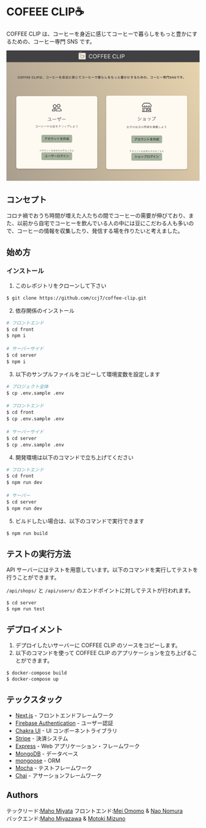 # COFEEE CLIP☕️

COFFEE CLIP は、コーヒーを身近に感じてコーヒーで暮らしをもっと豊かにするための、コーヒー専門 SNS です。

![top.png](imgs-for-readme/top.png)

## コンセプト

コロナ禍でおうち時間が増えた人たちの間でコーヒーの需要が伸びており、また、以前から自宅でコーヒーを飲んでいる人の中には豆にこだわる人も多いので、コーヒーの情報を収集したり、発信する場を作りたいと考えました。

## 始め方

### インストール

1. このレポジトリをクローンして下さい

```sh
$ git clone https://github.com/ccj7/coffee-clip.git
```

2. 依存関係のインストール

```sh
# フロントエンド
$ cd front
$ npm i

# サーバーサイド
$ cd server
$ npm i
```

3. 以下のサンプルファイルをコピーして環境変数を設定します

```sh
# プロジェクト全体
$ cp .env.sample .env

# フロントエンド
$ cd front
$ cp .env.sample .env

# サーバーサイド
$ cd server
$ cp .env.sample .env
```

4. 開発環境は以下のコマンドで立ち上げてください

```bash
# フロントエンド
$ cd front
$ npm run dev

# サーバー
$ cd server
$ npm run dev
```

5. ビルドしたい場合は、以下のコマンドで実行できます

```bash
$ npm run build
```

## テストの実行方法

API サーバーにはテストを用意しています。以下のコマンドを実行してテストを行うことができます。

`/api/shops/` と `/api/users/` のエンドポイントに対してテストが行われます。

```
$ cd server
$ npm run test
```

## デプロイメント

1. デプロイしたいサーバーに COFFEE CLIP のソースをコピーします。
2. 以下のコマンドを使って COFFEE CLIP のアプリケーションを立ち上げることができます。

```
$ docker-compose build
$ docker-compose up
```

## テックスタック

- [Next.js](https://nextjs.org/) - フロントエンドフレームワーク
- [Firebase Authentication](https://firebase.google.com/docs/auth/) - ユーザー認証
- [Chakra UI](https://chakra-ui.com/) - UI コンポーネントライブラリ
- [Stripe](https://stripe.com/jp) - 決済システム
- [Express](http://expressjs.com/) - Web アプリケーション・フレームワーク
- [MongoDB](https://www.mongodb.com/) - データベース
- [mongoose](https://mongoosejs.com/) - ORM
- [Mocha](https://mochajs.org/) - テストフレームワーク
- [Chai](https://www.chaijs.com/) - アサーションフレームワーク

## Authors

テックリード:[Maho Miyata](https://github.com/mahomiyata)
フロントエンド:[Mei Omomo](https://github.com/mei-omomo) & [Nao Nomura](https://github.com/naonmr)  
バックエンド:[Maho Miyazawa](https://github.com/Maho-Miyazawa) & [Motoki Mizuno](https://github.com/Motoki-tech)
